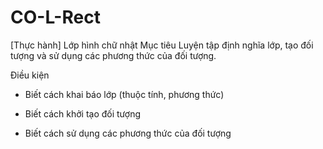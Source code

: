 # CO-L-Rect

[Thực hành] Lớp hình chữ nhật
Mục tiêu
Luyện tập định nghĩa lớp, tạo đối tượng và sử dụng các phương thức của đối tượng.

Điều kiện
- Biết cách khai báo lớp (thuộc tính, phương thức)

- Biết cách khởi tạo đối tượng

- Biết cách sử dụng các phương thức của đối tượng
